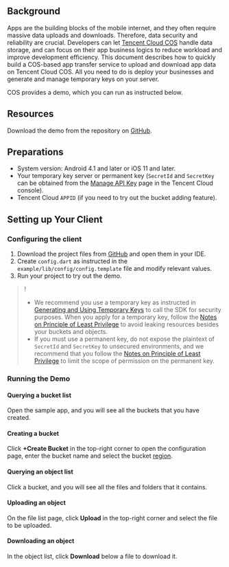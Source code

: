## Background
Apps are the building blocks of the mobile internet, and they often require massive data uploads and downloads. Therefore, data security and reliability are crucial. Developers can let [Tencent Cloud COS](https://www.tencentcloud.com/products/cos) handle data storage, and can focus on their app business logics to reduce workload and improve development efficiency. This document describes how to quickly build a COS-based app transfer service to upload and download app data on Tencent Cloud COS. All you need to do is deploy your businesses and generate and manage temporary keys on your server.

COS provides a demo, which you can run as instructed below.

## Resources

Download the demo from the repository on [GitHub](https://github.com/TencentCloud/cos-sdk-flutter-plugin/tree/main/example).

## Preparations
- System version: Android 4.1 and later or iOS 11 and later.
- Your temporary key server or permanent key (`SecretId` and `SecretKey` can be obtained from the [Manage API Key](https://console.cloud.tencent.com/capi) page in the Tencent Cloud console).
- Tencent Cloud `APPID` (if you need to try out the bucket adding feature).

## Setting up Your Client

### Configuring the client

1. Download the project files from [GitHub](https://github.com/TencentCloud/cos-sdk-flutter-plugin/tree/main/example) and open them in your IDE.
2. Create `config.dart` as instructed in the `example/lib/config/config.template` file and modify relevant values.
3. Run your project to try out the demo.

>!
> - We recommend you use a temporary key as instructed in [Generating and Using Temporary Keys](https://www.tencentcloud.com/document/product/436/14048) to call the SDK for security purposes. When you apply for a temporary key, follow the [Notes on Principle of Least Privilege](https://www.tencentcloud.com/document/product/436/32972) to avoid leaking resources besides your buckets and objects.
> - If you must use a permanent key, do not expose the plaintext of `SecretId` and `SecretKey` to unsecured environments, and we recommend that you follow the [Notes on Principle of Least Privilege](https://www.tencentcloud.com/document/product/436/32972) to limit the scope of permission on the permanent key.

### Running the Demo

#### Querying a bucket list
Open the sample app, and you will see all the buckets that you have created.



#### Creating a bucket
Click **+Create Bucket** in the top-right corner to open the configuration page, enter the bucket name and select the bucket [region](https://www.tencentcloud.com/document/product/436/6224).



#### Querying an object list

Click a bucket, and you will see all the files and folders that it contains.



#### Uploading an object
On the file list page, click **Upload** in the top-right corner and select the file to be uploaded.



#### Downloading an object
In the object list, click **Download** below a file to download it.


